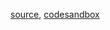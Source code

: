 [source](https://github.com/kossidts/react-stockcharts/blob/master/docs/lib/charts/GroupedBarChart.js), [codesandbox](https://codesandbox.io/s/github/rrag/react-stockcharts-examples2/tree/master/examples/GroupedBarChart)
